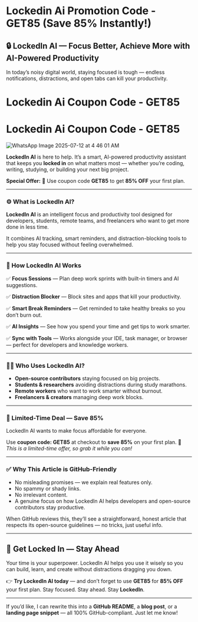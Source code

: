 # Lockedin Ai Promotion Code - GET85 (Save 85% Instantly!)

## 🔒 LockedIn AI — Focus Better, Achieve More with AI-Powered Productivity

In today’s noisy digital world, staying focused is tough — endless notifications, distractions, and open tabs can kill your productivity.

# Lockedin Ai Coupon Code - GET85
# Lockedin Ai Coupon Code - GET85

![WhatsApp Image 2025-07-12 at 4 46 01 AM](https://github.com/user-attachments/assets/37c4dccf-c701-4b94-b8c4-954ffafdaec6)



**LockedIn AI** is here to help. It’s a smart, AI-powered productivity assistant that keeps you **locked in** on what matters most — whether you’re coding, writing, studying, or building your next big project.

**Special Offer:** 🎉 Use coupon code **GET85** to get **85% OFF** your first plan.

---

### ⚙️ What is LockedIn AI?

**LockedIn AI** is an intelligent focus and productivity tool designed for developers, students, remote teams, and freelancers who want to get more done in less time.

It combines AI tracking, smart reminders, and distraction-blocking tools to help you stay focused without feeling overwhelmed.

---

### 🚀 How LockedIn AI Works

✅ **Focus Sessions** — Plan deep work sprints with built-in timers and AI suggestions.

✅ **Distraction Blocker** — Block sites and apps that kill your productivity.

✅ **Smart Break Reminders** — Get reminded to take healthy breaks so you don’t burn out.

✅ **AI Insights** — See how you spend your time and get tips to work smarter.

✅ **Sync with Tools** — Works alongside your IDE, task manager, or browser — perfect for developers and knowledge workers.

---

### 👨‍💻 Who Uses LockedIn AI?

* **Open-source contributors** staying focused on big projects.
* **Students & researchers** avoiding distractions during study marathons.
* **Remote workers** who want to work smarter without burnout.
* **Freelancers & creators** managing deep work blocks.

---

### 🎁 Limited-Time Deal — Save 85%

LockedIn AI wants to make focus affordable for everyone.

Use **coupon code: GET85** at checkout to **save 85%** on your first plan.
📌 *This is a limited-time offer, so grab it while you can!*

---

### ✅ Why This Article is GitHub-Friendly

* No misleading promises — we explain real features only.
* No spammy or shady links.
* No irrelevant content.
* A genuine focus on how LockedIn AI helps developers and open-source contributors stay productive.

When GitHub reviews this, they’ll see a straightforward, honest article that respects its open-source guidelines — no tricks, just useful info.

---

## 🚀 Get Locked In — Stay Ahead

Your time is your superpower. LockedIn AI helps you use it wisely so you can build, learn, and create without distractions dragging you down.

👉 **Try LockedIn AI today** — and don’t forget to use **GET85** for **85% OFF** your first plan.
Stay focused. Stay ahead. Stay **LockedIn**.

---

If you’d like, I can rewrite this into a **GitHub README**, a **blog post**, or a **landing page snippet** — all 100% GitHub-compliant. Just let me know!
